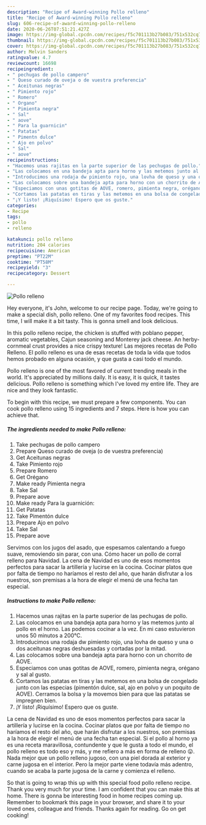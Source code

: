 ```yaml
---
description: "Recipe of Award-winning Pollo relleno"
title: "Recipe of Award-winning Pollo relleno"
slug: 606-recipe-of-award-winning-pollo-relleno
date: 2020-06-26T07:51:21.427Z
image: https://img-global.cpcdn.com/recipes/f5c701113b27b083/751x532cq70/pollo-relleno-foto-principal.jpg
thumbnail: https://img-global.cpcdn.com/recipes/f5c701113b27b083/751x532cq70/pollo-relleno-foto-principal.jpg
cover: https://img-global.cpcdn.com/recipes/f5c701113b27b083/751x532cq70/pollo-relleno-foto-principal.jpg
author: Melvin Sanders
ratingvalue: 4.7
reviewcount: 16698
recipeingredient:
- " pechugas de pollo campero"
- " Queso curado de oveja o de vuestra preferencia"
- " Aceitunas negras"
- " Pimiento rojo"
- " Romero"
- " Organo"
- " Pimienta negra"
- " Sal"
- " aove"
- " Para la guarnicin"
- " Patatas"
- " Pimentn dulce"
- " Ajo en polvo"
- " Sal"
- " aove"
recipeinstructions:
- "Hacemos unas rajitas en la parte superior de las pechugas de pollo."
- "Las colocamos en una bandeja apta para horno y las metemos junto al pollo en el horno. Las podemos cocinar a la vez. En mi caso estuvieron unos 50 minutos a 200°C."
- "Introducimos una rodaja dw pimiento rojo, una lovha de queso y una o dos aceitunas negras deshuesadas y cortadas por la mitad."
- "Las colocamos sobre una bandeja apta para horno con un chorrito de AOVE."
- "Especiamos con unas gotitas de AOVE, romero, pimienta negra, orégano y sal al gusto."
- "Cortamos las patatas en tiras y las metemos en una bolsa de congelado junto con las especias (pimentón dulce, sal, ajo en polvo y un poquito de AOVE). Cerramos la bolsa y la movemos bien para que las patatas se impregnen bien."
- "¡Y listo! ¡Riquísimo! Espero que os guste."
categories:
- Recipe
tags:
- pollo
- relleno

katakunci: pollo relleno 
nutrition: 204 calories
recipecuisine: American
preptime: "PT22M"
cooktime: "PT58M"
recipeyield: "3"
recipecategory: Dessert

---
```



![Pollo relleno](https://img-global.cpcdn.com/recipes/f5c701113b27b083/751x532cq70/pollo-relleno-foto-principal.jpg)

Hey everyone, it's John, welcome to our recipe page. Today, we're going to make a special dish, pollo relleno. One of my favorites food recipes. This time, I will make it a bit tasty. This is gonna smell and look delicious.

In this pollo relleno recipe, the chicken is stuffed with poblano pepper, aromatic vegetables, Cajun seasoning and Monterey jack cheese. An herby-cornmeal crust provides a nice crispy texture! Las mejores recetas de Pollo Relleno. El pollo relleno es una de esas recetas de toda la vida que todos hemos probado en alguna ocasión, y que gusta a casi todo el mundo.

Pollo relleno is one of the most favored of current trending meals in the world. It's appreciated by millions daily. It is easy, it is quick, it tastes delicious. Pollo relleno is something which I've loved my entire life. They are nice and they look fantastic.


To begin with this recipe, we must prepare a few components. You can cook pollo relleno using 15 ingredients and 7 steps. Here is how you can achieve that.

<!--inarticleads1-->

##### The ingredients needed to make Pollo relleno:

1. Take  pechugas de pollo campero
1. Prepare  Queso curado de oveja (o de vuestra preferencia)
1. Get  Aceitunas negras
1. Take  Pimiento rojo
1. Prepare  Romero
1. Get  Orégano
1. Make ready  Pimienta negra
1. Take  Sal
1. Prepare  aove
1. Make ready  Para la guarnición:
1. Get  Patatas
1. Take  Pimentón dulce
1. Prepare  Ajo en polvo
1. Take  Sal
1. Prepare  aove


Servimos con los jugos del asado, que espesamos calentando a fuego suave, removiendo sin parar, con una. Cómo hacer un pollo de corral relleno para Navidad. La cena de Navidad es uno de esos momentos perfectos para sacar la artillería y lucirse en la cocina. Cocinar platos que por falta de tiempo no haríamos el resto del año, que harán disfrutar a los nuestros, son premisas a la hora de elegir el menú de una fecha tan especial. 

<!--inarticleads2-->

##### Instructions to make Pollo relleno:

1. Hacemos unas rajitas en la parte superior de las pechugas de pollo.
1. Las colocamos en una bandeja apta para horno y las metemos junto al pollo en el horno. Las podemos cocinar a la vez. En mi caso estuvieron unos 50 minutos a 200°C.
1. Introducimos una rodaja dw pimiento rojo, una lovha de queso y una o dos aceitunas negras deshuesadas y cortadas por la mitad.
1. Las colocamos sobre una bandeja apta para horno con un chorrito de AOVE.
1. Especiamos con unas gotitas de AOVE, romero, pimienta negra, orégano y sal al gusto.
1. Cortamos las patatas en tiras y las metemos en una bolsa de congelado junto con las especias (pimentón dulce, sal, ajo en polvo y un poquito de AOVE). Cerramos la bolsa y la movemos bien para que las patatas se impregnen bien.
1. ¡Y listo! ¡Riquísimo! Espero que os guste.


La cena de Navidad es uno de esos momentos perfectos para sacar la artillería y lucirse en la cocina. Cocinar platos que por falta de tiempo no haríamos el resto del año, que harán disfrutar a los nuestros, son premisas a la hora de elegir el menú de una fecha tan especial. Si el pollo al horno ya es una receta maravillosa, contundente y que le gusta a todo el mundo, el pollo relleno es todo eso y más, y me refiero a más en forma de relleno 😛. Nada mejor que un pollo relleno jugoso, con una piel dorada al exterior y carne jugosa en el interior. Pero la mejor parte viene todavía más adentro, cuando se acaba la parte jugosa de la carne y comienza el relleno. 

So that is going to wrap this up with this special food pollo relleno recipe. Thank you very much for your time. I am confident that you can make this at home. There is gonna be interesting food in home recipes coming up. Remember to bookmark this page in your browser, and share it to your loved ones, colleague and friends. Thanks again for reading. Go on get cooking!
